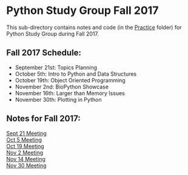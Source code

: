 # Python Study Group Fall 2017

This sub-directory contains notes and code (in the [Practice](Practice/) folder) for Python Study Group during Fall 2017.

## Fall 2017 Schedule:

- September 21st: Topics Planning
- October 5th: Intro to Python and Data Structures
- October 19th: Object Oriented Programming
- November 2nd: BioPython Showcase
- November 16th: Larger than Memory Issues
- November 30th: Plotting in Python

## Notes for Fall 2017:

[Sept 21 Meeting](20170921_Meeting1.md)  
[Oct 5 Meeting](20171005_Meeting2.md)  
[Oct 19 Meeting](20171019_Meeting3.md)  
[Nov 2 Meeting](20171102_Meeting4.md)  
[Nov 14 Meeting](20171114_Meeting5.md)  
[Nov 30 Meeting](20171130_Meeting6.md)


